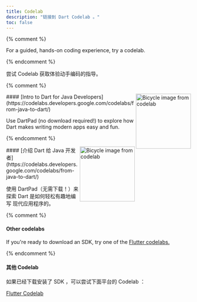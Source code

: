 ```yaml
---
title: Codelab
description: "链接到 Dart Codelab 。"
toc: false
---
```



{% comment %}

For a guided, hands-on coding experience, try a codelab.

{% endcomment %}


尝试 Codelab 获取体验动手编码的指导。


{% comment %}

<img src="/codelabs/images/from-java-to-dart.png" width="150px" alt="Bicycle image from codelab" align="right">
#### [Intro to Dart for Java Developers](https://codelabs.developers.google.com/codelabs/from-java-to-dart/)


Use DartPad (no download required!) to explore how
Dart makes writing modern apps easy and fun.

{% endcomment %}

<img src="/codelabs/images/from-java-to-dart.png" width="150px" alt="Bicycle image from codelab" align="right">
#### [介绍 Dart 给 Java 开发者](https://codelabs.developers.google.com/codelabs/from-java-to-dart/)

使用 DartPad（无需下载！）来探索 Dart 是如何轻松有趣地编写
现代应用程序的。


{% comment %}

#### Other codelabs

If you're ready to download an SDK, try one of the
[Flutter codelabs.]({{site.flutter}}/codelabs)

{% endcomment %}

#### 其他 Codelab

如果已经下载安装了 SDK ，可以尝试下面平台的 Codelab ：

[Flutter Codelab]({{site.flutter}}/codelabs)

